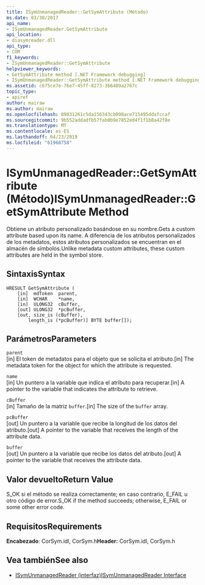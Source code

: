 ```yaml
---
title: ISymUnmanagedReader::GetSymAttribute (Método)
ms.date: 03/30/2017
api_name:
- ISymUnmanagedReader.GetSymAttribute
api_location:
- diasymreader.dll
api_type:
- COM
f1_keywords:
- ISymUnmanagedReader::GetSymAttribute
helpviewer_keywords:
- GetSymAttribute method [.NET Framework debugging]
- ISymUnmanagedReader::GetSymAttribute method [.NET Framework debugging]
ms.assetid: c675ce7e-76e7-45ff-8273-3b6489a2767c
topic_type:
- apiref
author: mairaw
ms.author: mairaw
ms.openlocfilehash: 89831261c5da156343cb098ace715495ddafccaf
ms.sourcegitcommit: 9b552addadfb57fab0b9e7852ed4f1f1b8a42f8e
ms.translationtype: MT
ms.contentlocale: es-ES
ms.lasthandoff: 04/23/2019
ms.locfileid: "61968758"
---
```

# <a name="isymunmanagedreadergetsymattribute-method"></a><span data-ttu-id="46130-102">ISymUnmanagedReader::GetSymAttribute (Método)</span><span class="sxs-lookup"><span data-stu-id="46130-102">ISymUnmanagedReader::GetSymAttribute Method</span></span>
<span data-ttu-id="46130-103">Obtiene un atributo personalizado basándose en su nombre.</span><span class="sxs-lookup"><span data-stu-id="46130-103">Gets a custom attribute based upon its name.</span></span> <span data-ttu-id="46130-104">A diferencia de los atributos personalizados de los metadatos, estos atributos personalizados se encuentran en el almacén de símbolos.</span><span class="sxs-lookup"><span data-stu-id="46130-104">Unlike metadata custom attributes, these custom attributes are held in the symbol store.</span></span>  
  
## <a name="syntax"></a><span data-ttu-id="46130-105">Sintaxis</span><span class="sxs-lookup"><span data-stu-id="46130-105">Syntax</span></span>  
  
```  
HRESULT GetSymAttribute (  
    [in]  mdToken  parent,  
    [in]  WCHAR    *name,  
    [in]  ULONG32  cBuffer,  
    [out] ULONG32  *pcBuffer,  
    [out, size_is (cBuffer),  
        length_is (*pcBuffer)] BYTE buffer[]);  
```  
  
## <a name="parameters"></a><span data-ttu-id="46130-106">Parámetros</span><span class="sxs-lookup"><span data-stu-id="46130-106">Parameters</span></span>  
 `parent`  
 <span data-ttu-id="46130-107">[in] El token de metadatos para el objeto que se solicita el atributo.</span><span class="sxs-lookup"><span data-stu-id="46130-107">[in] The metadata token for the object for which the attribute is requested.</span></span>  
  
 `name`  
 <span data-ttu-id="46130-108">[in] Un puntero a la variable que indica el atributo para recuperar.</span><span class="sxs-lookup"><span data-stu-id="46130-108">[in] A pointer to the variable that indicates the attribute to retrieve.</span></span>  
  
 `cBuffer`  
 <span data-ttu-id="46130-109">[in] Tamaño de la matriz `buffer`.</span><span class="sxs-lookup"><span data-stu-id="46130-109">[in] The size of the `buffer` array.</span></span>  
  
 `pcBuffer`  
 <span data-ttu-id="46130-110">[out] Un puntero a la variable que recibe la longitud de los datos del atributo.</span><span class="sxs-lookup"><span data-stu-id="46130-110">[out] A pointer to the variable that receives the length of the attribute data.</span></span>  
  
 `buffer`  
 <span data-ttu-id="46130-111">[out] Un puntero a la variable que recibe los datos del atributo.</span><span class="sxs-lookup"><span data-stu-id="46130-111">[out] A pointer to the variable that receives the attribute data.</span></span>  
  
## <a name="return-value"></a><span data-ttu-id="46130-112">Valor devuelto</span><span class="sxs-lookup"><span data-stu-id="46130-112">Return Value</span></span>  
 <span data-ttu-id="46130-113">S_OK si el método se realiza correctamente; en caso contrario, E_FAIL u otro código de error.</span><span class="sxs-lookup"><span data-stu-id="46130-113">S_OK if the method succeeds; otherwise, E_FAIL or some other error code.</span></span>  
  
## <a name="requirements"></a><span data-ttu-id="46130-114">Requisitos</span><span class="sxs-lookup"><span data-stu-id="46130-114">Requirements</span></span>  
 <span data-ttu-id="46130-115">**Encabezado**: CorSym.idl, CorSym.h</span><span class="sxs-lookup"><span data-stu-id="46130-115">**Header:** CorSym.idl, CorSym.h</span></span>  
  
## <a name="see-also"></a><span data-ttu-id="46130-116">Vea también</span><span class="sxs-lookup"><span data-stu-id="46130-116">See also</span></span>

- [<span data-ttu-id="46130-117">ISymUnmanagedReader (interfaz)</span><span class="sxs-lookup"><span data-stu-id="46130-117">ISymUnmanagedReader Interface</span></span>](../../../../docs/framework/unmanaged-api/diagnostics/isymunmanagedreader-interface.md)
